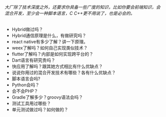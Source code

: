 ###### 大厂除了技术深度之外，还要求你具备一些广度的知识，比如你要会前端知识，会混合开发，至少会一种脚本语言，C C++更不用说了，也是必会的。

* Hybrid做过吗？
* Hybrid通信原理是什么，有做研究吗？
* react native有多少了解？讲一下原理。
* weex了解吗？如何自己实现类似技术？
* flutter了解吗？内部是如何实现跨平台的？
* Dart语言有研究贵吗？
* 快应用了解吗？跟其她方式相比有什么优缺点？
* 说说你用过的混合开发技术有哪些？各有什么优缺点？
* 脚本语言会吗?
* Python会吗？
* 会不会PHP？
* Gradle了解多少？groovy语法会吗？
* 测试工具用过哪些？
* 单元测试做过吗？如何做的？
